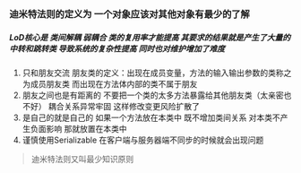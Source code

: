 ### 迪米特法则的定义为 一个对象应该对其他对象有最少的了解

##### LoD核心是 类间解耦 弱耦合 类的复用率才能提高 其要求的结果就是产生了大量的中转和跳转类 导致系统的复杂性提高 同时也对维护增加了难度

1. 只和朋友交流 朋友类的定义：出现在成员变量，方法的输入输出参数的类称之为成员朋友类 而出现在方法体内部的类不属于朋友
2. 朋友之间也是有距离的   不要把一个类的太多方法暴露给其他朋友类（太亲密也不好） 耦合关系异常牢固  这样修改变更风险扩散了
3. 是自己的就是自己的  如果一个方法放在本类中 既不增加类间关系 对本类不产生负面影响  那就放置在本类中
4. 谨慎使用Serializable 在客户端与服务器端不同步的时候就会出现问题

> 迪米特法则又叫最少知识原则